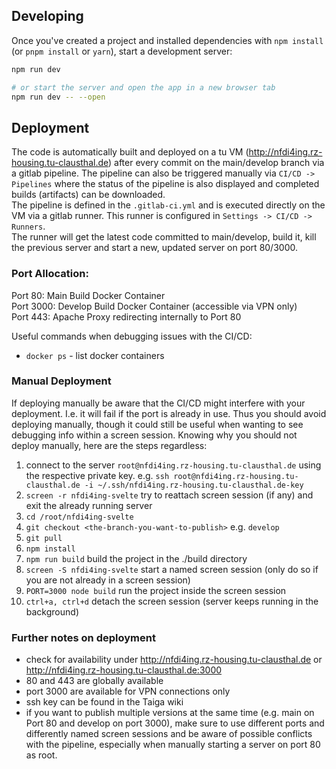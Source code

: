 ## Developing

Once you've created a project and installed dependencies with `npm install` (or `pnpm install` or `yarn`), start a development server:

```bash
npm run dev

# or start the server and open the app in a new browser tab
npm run dev -- --open
```

## Deployment
The code is automatically built and deployed on a tu VM (http://nfdi4ing.rz-housing.tu-clausthal.de) after every commit on the main/develop branch via a gitlab pipeline. The pipeline can also be triggered manually via `CI/CD -> Pipelines` where the status of the pipeline is also displayed and completed builds (artifacts) can be downloaded.  
The pipeline is defined in the `.gitlab-ci.yml` and is executed directly on the VM via a gitlab runner. This runner is configured in `Settings -> CI/CD -> Runners`.  
The runner will get the latest code committed to main/develop, build it, kill the previous server and start a new, updated server on port 80/3000.

### Port Allocation:  
Port 80: Main Build Docker Container  
Port 3000: Develop Build Docker Container (accessible via VPN only)  
Port 443: Apache Proxy redirecting internally to Port 80  

Useful commands when debugging issues with the CI/CD:
- `docker ps` - list docker containers


### Manual Deployment
If deploying manually be aware that the CI/CD might interfere with your deployment. I.e. it will fail if the port is already in use. Thus you should avoid deploying manually, though it could still be useful when wanting to see debugging info within a screen session.
Knowing why you should not deploy manually, here are the steps regardless:  

1. connect to the server `root@nfdi4ing.rz-housing.tu-clausthal.de` using the respective private key. e.g. `ssh root@nfdi4ing.rz-housing.tu-clausthal.de -i ~/.ssh/nfdi4ing.rz-housing.tu-clausthal.de-key`    
1. `screen -r nfdi4ing-svelte` try to reattach screen session (if any) and exit the already running server
1. `cd /root/nfdi4ing-svelte`  
1. `git checkout <the-branch-you-want-to-publish>` e.g. `develop`  
1. `git pull`  
1. `npm install`  
1. `npm run build`  build the project in the ./build directory  
1. `screen -S nfdi4ing-svelte`  start a named screen session (only do so if you are not already in a screen session)  
1. `PORT=3000 node build`  run the project inside the screen session  
1. `ctrl+a, ctrl+d` detach the screen session (server keeps running in the background)  

### Further notes on deployment

- check for availability under http://nfdi4ing.rz-housing.tu-clausthal.de or http://nfdi4ing.rz-housing.tu-clausthal.de:3000
- 80 and 443 are globally available
- port 3000 are available for VPN connections only
- ssh key can be found in the Taiga wiki
- if you want to publish multiple versions at the same time (e.g. main on Port 80 and develop on port 3000), make sure to use different ports and differently named screen sessions and be aware of possible conflicts with the pipeline, especially when manually starting a server on port 80 as root.
